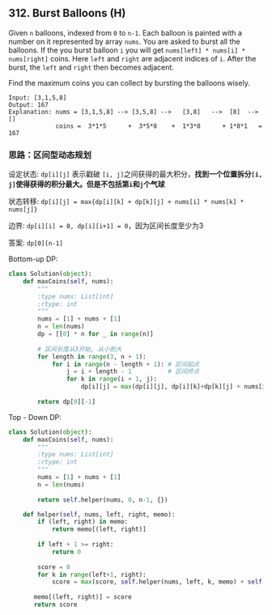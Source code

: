 ## 312. Burst Balloons (H)

Given `n` balloons, indexed from `0` to `n-1`. Each balloon is painted with a number on it represented by array `nums`. You are asked to burst all the balloons. If the you burst balloon `i` you will get `nums[left] * nums[i] * nums[right]` coins. Here `left` and `right` are adjacent indices of `i`. After the burst, the `left` and `right` then becomes adjacent.

Find the maximum coins you can collect by bursting the balloons wisely.

```
Input: [3,1,5,8]
Output: 167 
Explanation: nums = [3,1,5,8] --> [3,5,8] -->   [3,8]   -->  [8]  --> []
             coins =  3*1*5      +  3*5*8    +  1*3*8      + 1*8*1   = 167
```

### 思路：区间型动态规划

设定状态: `dp[i][j]` 表示戳破 `[i, j]`之间获得的最大积分，**找到一个位置拆分`[i, j]`使得获得的积分最大。但是不包括第`i`和`j`个气球**

状态转移: `dp[i][j] = max{dp[i][k] + dp[k][j] + nums[i] * nums[k] * nums[j]}`

边界: `dp[i][i] = 0, dp[i][i+1] = 0`，因为区间长度至少为3

答案: `dp[0][n-1]`

Bottom-up DP:

```python
class Solution(object):
    def maxCoins(self, nums):
        """
        :type nums: List[int]
        :rtype: int
        """
        nums = [1] + nums + [1]  
        n = len(nums)
        dp = [[0] * n for _ in range(n)]
        
        # 区间长度从3开始, 从小到大
        for length in range(3, n + 1):
            for i in range(n - length + 1): # 区间起点
                j = i + length - 1			# 区间终点
                for k in range(i + 1, j):
                    dp[i][j] = max(dp[i][j], dp[i][k]+dp[k][j] + nums[i]*nums[k]*nums[j])
                    
        return dp[0][-1]
```

Top - Down DP:

```python
class Solution(object):
    def maxCoins(self, nums):
        """
        :type nums: List[int]
        :rtype: int
        """
        nums = [1] + nums + [1]
        n = len(nums)
        
        return self.helper(nums, 0, n-1, {})

    def helper(self, nums, left, right, memo):
        if (left, right) in memo:
            return memo[(left, right)]
       	
        if left + 1 >= right:
            return 0
       	
        score = 0
        for k in range(left+1, right):
            score = max(score, self.helper(nums, left, k, memo) + self.helper(nums, k, right, memo) + nums[left] * nums[k] * nums[right])
            
       memo[(left, right)] = score
       return score
```

